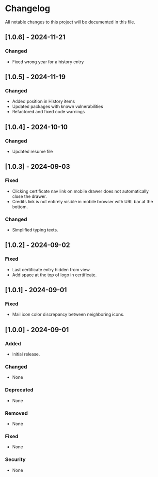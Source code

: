 # Changelog

All notable changes to this project will be documented in this file.

## [1.0.6] - 2024-11-21
### Changed
- Fixed wrong year for a history entry

## [1.0.5] - 2024-11-19
### Changed
- Added position in History items
- Updated packages with known vulnerabilities
- Refactored and fixed code warnings

## [1.0.4] - 2024-10-10
### Changed
- Updated resume file

## [1.0.3] - 2024-09-03
### Fixed
- Clicking certificate nav link on mobile drawer does not automatically close the drawer.
- Credits link is not entirely visible in mobile browser with URL bar at the bottom.

### Changed
- Simplified typing texts.

## [1.0.2] - 2024-09-02
### Fixed
- Last certificate entry hidden from view.
- Add space at the top of logo in certificate.

## [1.0.1] - 2024-09-01
### Fixed
- Mail icon color discrepancy between neighboring icons.

## [1.0.0] - 2024-09-01

### Added
- Initial release.

### Changed
- None

### Deprecated
- None

### Removed
- None

### Fixed
- None

### Security
- None
